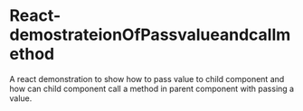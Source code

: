 # React-demostrateionOfPassvalueandcallmethod
A react demonstration to show how to pass value to child component and how can child component call a method in  parent component  with passing a value.


